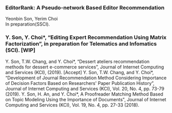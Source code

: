 ### EditorRank: A Pseudo-network Based Editor Recommendation
Yeonbin Son, Yerim Choi  
In preparation(SSCI).



### Y. Son, Y. Choi*, “Editing Expert Recommendation Using Matrix Factorization”, in preparation for Telematics and Infomatics (SCI). [WIP]   
Y. Son, T.W. Chang, and Y. Choi*, “Dessert ateliers recommendation methods for dessert e-commerce services”, Journal of Internet Computing and Services (KCI), (2019). [Accept]
Y. Son, T.W. Chang, and Y. Choi*, “Development of Journal Recommendation Method Considering Importance of Decision Factors Based on Researchers' Paper Publication History”, Journal of Internet Computing and Services (KCI), Vol. 20, No. 4, pp. 73-79 (2019).
Y. Son, H. An, and Y. Choi*, A Proofreader Matching Method Based on Topic Modeling Using the Importance of Documents", Journal of Internet Computing and Services (KCI), Vol. 19, No. 4, pp. 27-33 (2018).
